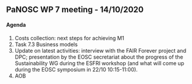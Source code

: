 ## PaNOSC WP 7 meeting - 14/10/2020

#### Agenda

1. Costs collection: next steps for achieving M1
2. Task 7.3 Business models 
3. Update on latest activities: interview with the FAIR Forever project and DPC; presentation by the EOSC secretariat about the progress of the Sustainability WG during the ESFRI workshop (and what will come up during the EOSC symposium in 22/10 10:15-11:00).
4. AOB
